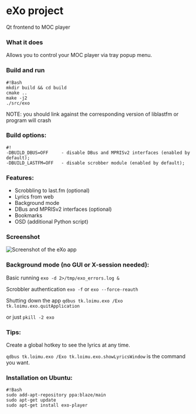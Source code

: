 # eXo project
 Qt frontend to MOC player

### What it does ###
 Allows you to control your MOC player via tray popup menu.

### Build and run ###
```
#!Bash
mkdir build && cd build
cmake ..
make -j2
./src/exo
```
NOTE: you should link against the corresponding version of liblastfm or program will crash

### Build options: ###
```
#!
-DBUILD_DBUS=OFF     - disable DBus and MPRISv2 interfaces (enabled by default);
-DBUILD_LASTFM=OFF   - disable scrobber module (enabled by default);
```


### Features: ###
* Scrobbling to last.fm (optional)
* Lyrics from web
* Background mode
* DBus and MPRISv2 interfaces (optional)
* Bookmarks
* OSD (additional Python script)

### Screenshot ###
![Screenshot of the eXo app](https://bitbucket.org/repo/8Xb9ez/images/405669011-exo.png)

### Background mode (no GUI or X-session needed): ###
 Basic running `exo -d 2>/tmp/exo_errors.log &`

 Scrobbler authentication `exo -f` or `exo --force-reauth`

 Shutting down the app `qdbus tk.loimu.exo /Exo tk.loimu.exo.quitApplication`

 or just `pkill -2 exo`

### Tips: ###
 Create a global hotkey to see the lyrics at any time.

 `qdbus tk.loimu.exo /Exo tk.loimu.exo.showLyricsWindow` is the command you want.

### Installation on Ubuntu: ###
```
#!Bash
sudo add-apt-repository ppa:blaze/main
sudo apt-get update
sudo apt-get install exo-player
```
